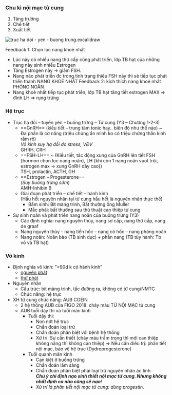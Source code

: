 ### Chu kì nội mạc tử cung
1. Tăng trưởng
2. Chế tiết
3. Xuất tiết

![truc ha doi - yen - buong trung.excalidraw](../../../../200%20FILES/203%20Excalidraw/truc%20ha%20doi%20-%20yen%20-%20buong%20trung.svg)

Feedback 1: Chọn lọc nang khoẻ nhất
- Lúc này có nhiều nang thứ cấp cùng phát triển, lớp TB hạt của những nang này sinh nhiều Estrogen
- Tăng Estrogen này -> giảm FSH.
- Nang nào phát triển đc trong tình trạng thiếu FSH này thì sẽ tiếp tục phát triển thành NANG KHOẺ NHẤT
Feedback 2: kích thích nang khoẻ nhất PHÓNG NOÃN
- Nang khoẻ nhất tiếp tục phát triển, lớp TB hạt tăng tiết estrogen MAX => đỉnh LH => rụng trứng

### Hệ trục
- Trục hạ đồi – tuyến yên – buồng trứng – Tử cung (Y3 – Chương 1-2-3)
	- ==GnRH== (kiểu tiết – trung tâm tonic hay.. biên độ như thế nào) ~ Đa phần là cơ năng (triệu chứng ẩn mình ko có triệu chứng thần kinh rầm rộ)  
	_Vô kinh suy hạ đồi do stress, VĐV_  
	GHRH, CRH
	- ==FSH-LH== ~ (Kiểu tiết, tác động xung của GnRH lên tiết FSH {hormon chọn lọc nang noãn}, LH {khi còn 1 nang noãn vuot trội, estrogen max -> xung GnRH dày cao})  
	TSH, prolactin, ACTH, GH
	- ==Estrogen – Progesterone==  
	(_Suy buồng trừng sớm_)  
	AMH-Inhibin B
	- Giai đoạn phát triển – chế tiết – hành kinh  
	(Hầu hết nguyên nhân tại tử cung hầu hết là nguyên nhân thực thể)
		- Bẩm sinh: Bít màng trinh, Bất thường ống Muller
		- Mắc phải: bất thường sau thủ thuật can thiệp tử cung
- Sự sinh noãn và phát triển nang noãn của buồng trứng (Y3)
	- Các định nghĩa: nang nguyên thủy, nang sơ cấp, nang thứ cấp, nang de graaf
	- Nang nguyên thủy – nang tiền hốc – nang có hốc – nang phóng noãn
	- Nang noãn: Noãn bào (TB sinh dục) + phần nang (TB tùy hành: Tb vỏ và TB hạt)

### Vô kinh
- Định nghĩa vô kinh: ”>90d k có hành kinh”
	- [nguyên phát](./V%C3%B4%20kinh%20nguy%C3%AAn%20ph%C3%A1t.md)
	- [thứ phát](./V%C3%B4%20kinh%20th%E1%BB%A9%20ph%C3%A1t.md)
- Nguyên nhân
	- Cấu trúc: bít màng trinh, tắc đường ra, không có tử cung/NMTC
	- Chức năng: hệ trục
- XH tử cung chức năng: AUB COEIN
	- 2 hệ thống AUB của FIGO 2018: chảy máu TỪ NỘI MẠC tử cung
	- AUB tuổi dậy thì và tuổi mãn kinh
		- Tuổi dậy thì:
			- Non nớt hệ trục
			- Chẩn đoán loại trừ
			- Chẩn đoán phân biệt với bệnh hệ thống
			- Xử trí: Sự cần thiết (chảy máu trầm trọng thì mới can thiệp không nặng thì không can thiệp) => Nếu cần điều trị: phân tiết nội mạc, bảo vệ hệ trục (Dydroprogesterone)
		- Tuổi quanh mãn kinh
			- Cạn kiệt ở buồng trứng
			- Chẩn đoán lâm sàng
			- Chẩn đoán phân biệt phải loại trừ nguyên nhân ác tính  
			**_Chú ý chỉ định nạo sinh thiết nội mạc tử cung. Nhưng không nhất định ca nào cũng sẽ nạo_**!
			- _Xử trí là phân tiết nội mạc tử cung: dùng progestin_.



